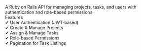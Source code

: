 A Ruby on Rails API for managing projects, tasks, and users with authentication and role-based permissions.<br>
Features<br>
✔ User Authentication (JWT-based)<br>
✔ Create & Manage Projects<br>
✔ Assign & Manage Tasks<br>
✔ Role-based Permissions<br>
✔ Pagination for Task Listings<br>

